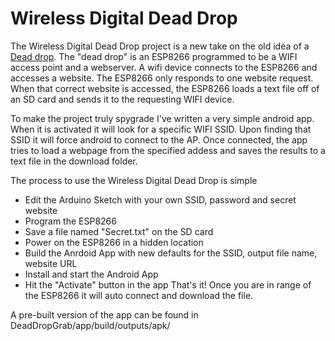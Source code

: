 Wireless Digital Dead Drop
======

The Wireless Digital Dead Drop project is a new take on the old idea of a [Dead drop](https://en.wikipedia.org/wiki/Dead_drop).  The "dead drop" is an ESP8266 programmed to be a WIFI access point and a webserver.  A wifi device connects to the ESP8266 and accesses a website.  The ESP8266 only responds to one website request.  When that correct website is accessed, the ESP8266 loads a text file off of an SD card and sends it to the requesting WIFI device.

To make the project truly spygrade I've written a very simple android app.  When it is activated it will look for a specific WIFI SSID.  Upon finding that SSID it will force android to connect to the AP.  Once connected, the app tries to load a webpage from the specified addess and saves the results to a text file in the download folder.  

The process to use the Wireless Digital Dead Drop is simple
* Edit the Arduino Sketch with your own SSID, password and secret website
* Program the ESP8266
* Save a file named "Secret.txt" on the SD card
* Power on the ESP8266 in a hidden location
* Build the Anrdoid App with new defaults for the SSID, output file name, website URL
* Install and start the Android App
* Hit the "Activate" button in the app
That's it!  Once you are in range of the ESP8266 it will auto connect and download the file.

A pre-built version of the app can be found in DeadDropGrab/app/build/outputs/apk/

